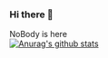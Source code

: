 ### Hi there 👋
NoBody is here  
[![Anurag's github stats](https://github-readme-stats.vercel.app/api?username=mh-zeynal)](https://github.com/anuraghazra/github-readme-stats)

<!--
**mh-zeynal/mh-zeynal** is a ✨ _special_ ✨ repository because its `README.md` (this file) appears on your GitHub profile.

Here are some ideas to get you started:

- 🔭 I’m currently working on ...
- 🌱 I’m currently learning ...
- 👯 I’m looking to collaborate on ...
- 🤔 I’m looking for help with ...
- 💬 Ask me about ...
- 📫 How to reach me: ...
- 😄 Pronouns: ...
- ⚡ Fun fact: ...
-->
